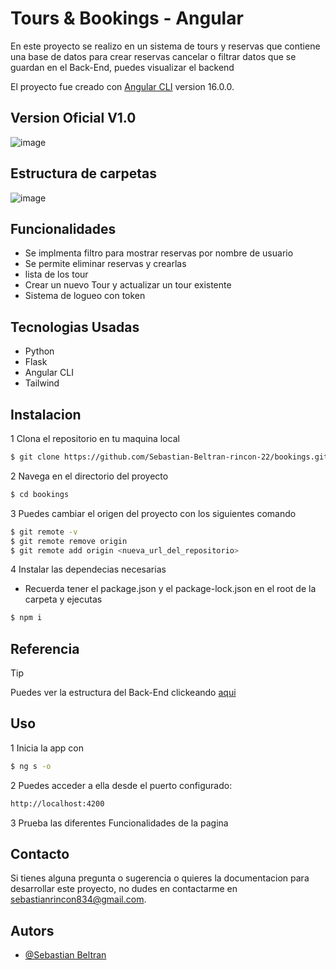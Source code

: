 
# Tours & Bookings - Angular

En este proyecto se realizo en un sistema de tours y reservas que contiene una base de datos para crear reservas cancelar o filtrar datos que se guardan en el Back-End, puedes visualizar el backend


El proyecto fue creado con [Angular CLI](https://github.com/angular/angular-cli) version 16.0.0. 


## Version Oficial V1.0
![image](https://github.com/Sebastian-Beltran-rincon-22/bookings/assets/132385582/4805535a-1a22-48aa-a011-ff894e8fef9a)


## Estructura de carpetas 
![image](https://github.com/Sebastian-Beltran-rincon-22/bookings/assets/132385582/7f030fe5-cfa2-4c41-b910-4a8f2005545f)

## Funcionalidades

- Se implmenta filtro para mostrar reservas por nombre de usuario
- Se permite eliminar reservas y crearlas
- lista de los tour 
- Crear un nuevo Tour y actualizar un tour existente
- Sistema de logueo con token

## Tecnologias Usadas
- Python
- Flask
- Angular CLI
- Tailwind

## Instalacion

1 Clona el repositorio en tu maquina local
```bash
$ git clone https://github.com/Sebastian-Beltran-rincon-22/bookings.git
```
2 Navega en el directorio del proyecto 

```bash
$ cd bookings
```
3 Puedes cambiar el origen del proyecto con los siguientes comando

```bash
$ git remote -v
$ git remote remove origin
$ git remote add origin <nueva_url_del_repositorio>
```

4 Instalar las dependecias necesarias
- Recuerda tener el package.json y el package-lock.json en el root de la carpeta y ejecutas

```bash
$ npm i
```

## Referencia

> [!TIP]
>Puedes ver la estructura del Back-End clickeando <a href="https://github.com/Sebastian-Beltran-rincon-22/tours-flask">aqui</a>

## Uso

1 Inicia la app con 
```bash
$ ng s -o
```

2 Puedes acceder a ella desde el puerto configurado:

```bash
http://localhost:4200
```

3 Prueba las diferentes Funcionalidades de la pagina 

## Contacto

Si tienes alguna pregunta o sugerencia o quieres la documentacion para desarrollar este proyecto, no dudes en contactarme en [sebastianrincon834@gmail.com](sebastianrincon834@gmail.com).


## Autors

- [@Sebastian Beltran](https://github.com/Sebastian-Beltran-rincon-22)
